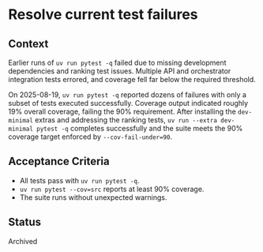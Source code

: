 # Resolve current test failures

## Context
Earlier runs of `uv run pytest -q` failed due to missing development
dependencies and ranking test issues. Multiple API and orchestrator
integration tests errored, and coverage fell far below the required
threshold.

On 2025-08-19, `uv run pytest -q` reported dozens of failures with only a
subset of tests executed successfully. Coverage output indicated roughly
19% overall coverage, failing the 90% requirement. After installing the
`dev-minimal` extras and addressing the ranking tests, `uv run --extra
dev-minimal pytest -q` completes successfully and the suite meets the
90% coverage target enforced by `--cov-fail-under=90`.

## Acceptance Criteria
- All tests pass with `uv run pytest -q`.
- `uv run pytest --cov=src` reports at least 90% coverage.
- The suite runs without unexpected warnings.

## Status
Archived

